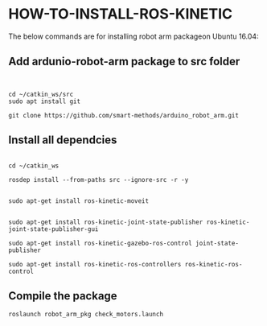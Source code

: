 HOW-TO-INSTALL-ROS-KINETIC
===============


The below commands are for installing robot arm packageon Ubuntu 16.04:

Add ardunio-robot-arm package to src folder
-----
```shell 


cd ~/catkin_ws/src
sudo apt install git

git clone https://github.com/smart-methods/arduino_robot_arm.git 

```

Install all dependcies
-----

```shell 

cd ~/catkin_ws

rosdep install --from-paths src --ignore-src -r -y
 

sudo apt-get install ros-kinetic-moveit

 
sudo apt-get install ros-kinetic-joint-state-publisher ros-kinetic-joint-state-publisher-gui

sudo apt-get install ros-kinetic-gazebo-ros-control joint-state-publisher

sudo apt-get install ros-kinetic-ros-controllers ros-kinetic-ros-control

```
Compile the package 
-----
```shell 
roslaunch robot_arm_pkg check_motors.launch

```
